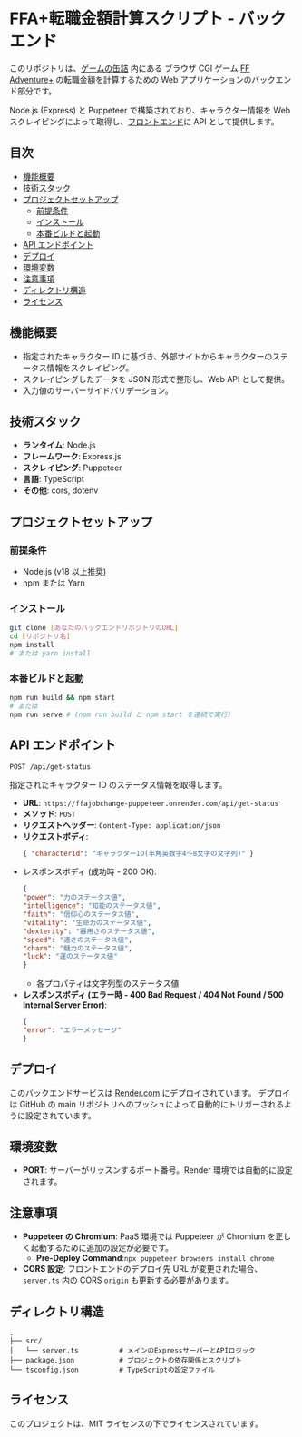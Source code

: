 # FFA+転職金額計算スクリプト - バックエンド

このリポジトリは、[ゲームの缶詰](http://www.game-can.com/) 内にある ブラウザ CGI ゲーム [FF Adventure+](http://www.game-can.com/ffa/others.cgi) の転職金額を計算するための Web アプリケーションのバックエンド部分です。

Node.js (Express) と Puppeteer で構築されており、キャラクター情報を Web スクレイピングによって取得し、[フロントエンド](https://github.com/abematsu-shingo/ffaJobchange-vue)に API として提供します。

## 目次

-   [機能概要](#機能概要)
-   [技術スタック](#技術スタック)
-   [プロジェクトセットアップ](#プロジェクトセットアップ)
    -   [前提条件](#前提条件)
    -   [インストール](#インストール)
    -   [本番ビルドと起動](#本番ビルドと起動)
-   [API エンドポイント](#apiエンドポイント)
-   [デプロイ](#デプロイ)
-   [環境変数](#環境変数)
-   [注意事項](#注意事項)
-   [ディレクトリ構造](#ディレクトリ構造)
-   [ライセンス](#ライセンス)

## 機能概要

-   指定されたキャラクター ID に基づき、外部サイトからキャラクターのステータス情報をスクレイピング。
-   スクレイピングしたデータを JSON 形式で整形し、Web API として提供。
-   入力値のサーバーサイドバリデーション。

## 技術スタック

-   **ランタイム**: Node.js
-   **フレームワーク**: Express.js
-   **スクレイピング**: Puppeteer
-   **言語**: TypeScript
-   **その他**: cors, dotenv

## プロジェクトセットアップ

### 前提条件

-   Node.js (v18 以上推奨)
-   npm または Yarn

### インストール

```bash
git clone [あなたのバックエンドリポジトリのURL]
cd [リポジトリ名]
npm install
# または yarn install
```

### 本番ビルドと起動

```bash
npm run build && npm start
# または
npm run serve # (npm run build と npm start を連続で実行)
```

## API エンドポイント

`POST /api/get-status`

指定されたキャラクター ID のステータス情報を取得します。

-   **URL**: `https://ffajobchange-puppeteer.onrender.com/api/get-status`
-   **メソッド**: `POST`
-   **リクエストヘッダー**: `Content-Type: application/json`
-   **リクエストボディ**:
    ```JSON
    { "characterId": "キャラクターID(半角英数字4〜8文字の文字列)" }
    ```
-   レスポンスボディ (成功時 - 200 OK):
    ```JSON
    {
    "power": "力のステータス値",
    "intelligence": "知能のステータス値",
    "faith": "信仰心のステータス値",
    "vitality": "生命力のステータス値",
    "dexterity": "器用さのステータス値",
    "speed": "速さのステータス値",
    "charm": "魅力のステータス値",
    "luck": "運のステータス値"
    }
    ```
    -   各プロパティは文字列型のステータス値
-   **レスポンスボディ (エラー時 - 400 Bad Request / 404 Not Found / 500 Internal Server Error)**:
    ```JSON
    {
    "error": "エラーメッセージ"
    }
    ```

## デプロイ

このバックエンドサービスは [Render.com](https://render.com/) にデプロイされています。
デプロイは GitHub の main リポジトリへのプッシュによって自動的にトリガーされるように設定されています。

## 環境変数

-   **PORT**: サーバーがリッスンするポート番号。Render 環境では自動的に設定されます。

## 注意事項

-   **Puppeteer の Chromium**: PaaS 環境では Puppeteer が Chromium を正しく起動するために追加の設定が必要です。
    -   **Pre-Deploy Command**:`npx puppeteer browsers install chrome`
-   **CORS 設定**: フロントエンドのデプロイ先 URL が変更された場合、`server.ts` 内の CORS `origin` も更新する必要があります。

## ディレクトリ構造

```
.
├── src/
│   └── server.ts          # メインのExpressサーバーとAPIロジック
├── package.json           # プロジェクトの依存関係とスクリプト
└── tsconfig.json          # TypeScriptの設定ファイル
```

## ライセンス

このプロジェクトは、MIT ライセンスの下でライセンスされています。
